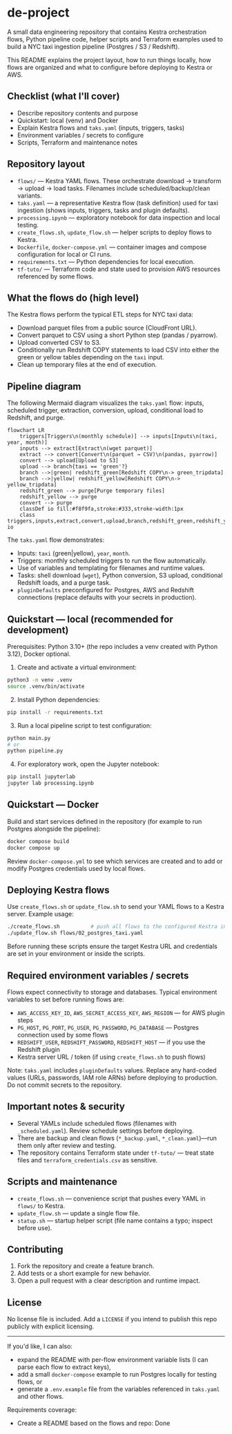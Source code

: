 # de-project

A small data engineering repository that contains Kestra orchestration flows, Python pipeline code, helper scripts and Terraform examples used to build a NYC taxi ingestion pipeline (Postgres / S3 / Redshift).

This README explains the project layout, how to run things locally, how flows are organized and what to configure before deploying to Kestra or AWS.

## Checklist (what I'll cover)

- Describe repository contents and purpose
- Quickstart: local (venv) and Docker
- Explain Kestra flows and `taks.yaml` (inputs, triggers, tasks)
- Environment variables / secrets to configure
- Scripts, Terraform and maintenance notes

## Repository layout

- `flows/` — Kestra YAML flows. These orchestrate download → transform → upload → load tasks. Filenames include scheduled/backup/clean variants.
- `taks.yaml` — a representative Kestra flow (task definition) used for taxi ingestion (shows inputs, triggers, tasks and plugin defaults).
- `processing.ipynb` — exploratory notebook for data inspection and local testing.
- `create_flows.sh`, `update_flow.sh` — helper scripts to deploy flows to Kestra.
- `Dockerfile`, `docker-compose.yml` — container images and compose configuration for local or CI runs.
- `requirements.txt` — Python dependencies for local execution.
- `tf-tuto/` — Terraform code and state used to provision AWS resources referenced by some flows.

## What the flows do (high level)

The Kestra flows perform the typical ETL steps for NYC taxi data:

- Download parquet files from a public source (CloudFront URL).
- Convert parquet to CSV using a short Python step (pandas / pyarrow).
- Upload converted CSV to S3.
- Conditionally run Redshift COPY statements to load CSV into either the green or yellow tables depending on the `taxi` input.
- Clean up temporary files at the end of execution.

## Pipeline diagram

The following Mermaid diagram visualizes the `taks.yaml` flow: inputs, scheduled trigger, extraction, conversion, upload, conditional load to Redshift, and purge.

```mermaid
flowchart LR
	triggers[Triggers\n(monthly schedule)] --> inputs[Inputs\n(taxi, year, month)]
	inputs --> extract[Extract\n(wget parquet)]
	extract --> convert[Convert\n(parquet → CSV)\n(pandas, pyarrow)]
	convert --> upload[Upload to S3]
	upload --> branch{taxi == 'green'?}
	branch -->|green| redshift_green[Redshift COPY\n-> green_tripdata]
	branch -->|yellow| redshift_yellow[Redshift COPY\n-> yellow_tripdata]
	redshift_green --> purge[Purge temporary files]
	redshift_yellow --> purge
	convert --> purge
	classDef io fill:#f8f9fa,stroke:#333,stroke-width:1px
	class triggers,inputs,extract,convert,upload,branch,redshift_green,redshift_yellow,purge io
```

The `taks.yaml` flow demonstrates:

- Inputs: `taxi` (green|yellow), `year`, `month`.
- Triggers: monthly scheduled triggers to run the flow automatically.
- Use of variables and templating for filenames and runtime values.
- Tasks: shell download (`wget`), Python conversion, S3 upload, conditional Redshift loads, and a purge task.
- `pluginDefaults` preconfigured for Postgres, AWS and Redshift connections (replace defaults with your secrets in production).

## Quickstart — local (recommended for development)

Prerequisites: Python 3.10+ (the repo includes a venv created with Python 3.12), Docker optional.

1. Create and activate a virtual environment:

```bash
python3 -m venv .venv
source .venv/bin/activate
```

2. Install Python dependencies:

```bash
pip install -r requirements.txt
```

3. Run a local pipeline script to test configuration:

```bash
python main.py
# or
python pipeline.py
```

4. For exploratory work, open the Jupyter notebook:

```bash
pip install jupyterlab
jupyter lab processing.ipynb
```

## Quickstart — Docker

Build and start services defined in the repository (for example to run Postgres alongside the pipeline):

```bash
docker compose build
docker compose up
```

Review `docker-compose.yml` to see which services are created and to add or modify Postgres credentials used by local flows.

## Deploying Kestra flows

Use `create_flows.sh` or `update_flow.sh` to send your YAML flows to a Kestra server. Example usage:

```bash
./create_flows.sh          # push all flows to the configured Kestra instance
./update_flow.sh flows/02_postgres_taxi.yaml
```

Before running these scripts ensure the target Kestra URL and credentials are set in your environment or inside the scripts.

## Required environment variables / secrets

Flows expect connectivity to storage and databases. Typical environment variables to set before running flows are:

- `AWS_ACCESS_KEY_ID`, `AWS_SECRET_ACCESS_KEY`, `AWS_REGION` — for AWS plugin steps
- `PG_HOST`, `PG_PORT`, `PG_USER`, `PG_PASSWORD`, `PG_DATABASE` — Postgres connection used by some flows
- `REDSHIFT_USER`, `REDSHIFT_PASSWORD`, `REDSHIFT_HOST` — if you use the Redshift plugin
- Kestra server URL / token (if using `create_flows.sh` to push flows)

Note: `taks.yaml` includes `pluginDefaults` values. Replace any hard-coded values (URLs, passwords, IAM role ARNs) before deploying to production. Do not commit secrets to the repository.

## Important notes & security

- Several YAMLs include scheduled flows (filenames with `_scheduled.yaml`). Review schedule settings before deploying.
- There are backup and clean flows (`*_backup.yaml`, `*_clean.yaml`)—run them only after review and testing.
- The repository contains Terraform state under `tf-tuto/` — treat state files and `terraform_credentials.csv` as sensitive.

## Scripts and maintenance

- `create_flows.sh` — convenience script that pushes every YAML in `flows/` to Kestra.
- `update_flow.sh` — update a single flow file.
- `statup.sh` — startup helper script (file name contains a typo; inspect before use).

## Contributing

1. Fork the repository and create a feature branch.
2. Add tests or a short example for new behavior.
3. Open a pull request with a clear description and runtime impact.

## License

No license file is included. Add a `LICENSE` if you intend to publish this repo publicly with explicit licensing.

----

If you'd like, I can also:

- expand the README with per-flow environment variable lists (I can parse each flow to extract keys),
- add a small `docker-compose` example to run Postgres locally for testing flows, or
- generate a `.env.example` file from the variables referenced in `taks.yaml` and other flows.

Requirements coverage:

- Create a README based on the flows and repo: Done


